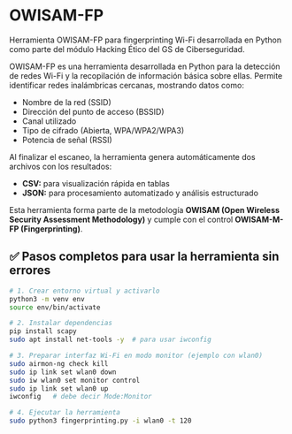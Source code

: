 # OWISAM-FP

Herramienta OWISAM-FP para fingerprinting Wi-Fi desarrollada en Python como parte del módulo Hacking Ético del GS de Ciberseguridad.

OWISAM-FP es una herramienta desarrollada en Python para la detección de redes Wi-Fi y la recopilación de información básica sobre ellas. Permite identificar redes inalámbricas cercanas, mostrando datos como:

- Nombre de la red (SSID)
- Dirección del punto de acceso (BSSID)
- Canal utilizado
- Tipo de cifrado (Abierta, WPA/WPA2/WPA3)
- Potencia de señal (RSSI)

Al finalizar el escaneo, la herramienta genera automáticamente dos archivos con los resultados:

- **CSV:** para visualización rápida en tablas
- **JSON:** para procesamiento automatizado y análisis estructurado

Esta herramienta forma parte de la metodología **OWISAM (Open Wireless Security Assessment Methodology)** y cumple con el control **OWISAM-M-FP (Fingerprinting)**.

## ✅ Pasos completos para usar la herramienta sin errores

```bash
# 1. Crear entorno virtual y activarlo
python3 -m venv env
source env/bin/activate

# 2. Instalar dependencias
pip install scapy
sudo apt install net-tools -y  # para usar iwconfig

# 3. Preparar interfaz Wi-Fi en modo monitor (ejemplo con wlan0)
sudo airmon-ng check kill
sudo ip link set wlan0 down
sudo iw wlan0 set monitor control
sudo ip link set wlan0 up
iwconfig   # debe decir Mode:Monitor

# 4. Ejecutar la herramienta
sudo python3 fingerprinting.py -i wlan0 -t 120
